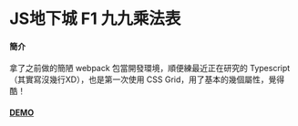 # JS地下城 F1 九九乘法表

#### 簡介
拿了之前做的簡陋 webpack 包當開發環境，順便練最近正在研究的 Typescript （其實寫沒幾行XD），也是第一次使用 CSS Grid，用了基本的幾個屬性，覺得酷！

#### [DEMO](https://linxinemily.github.io/JS-challenge-01/)

